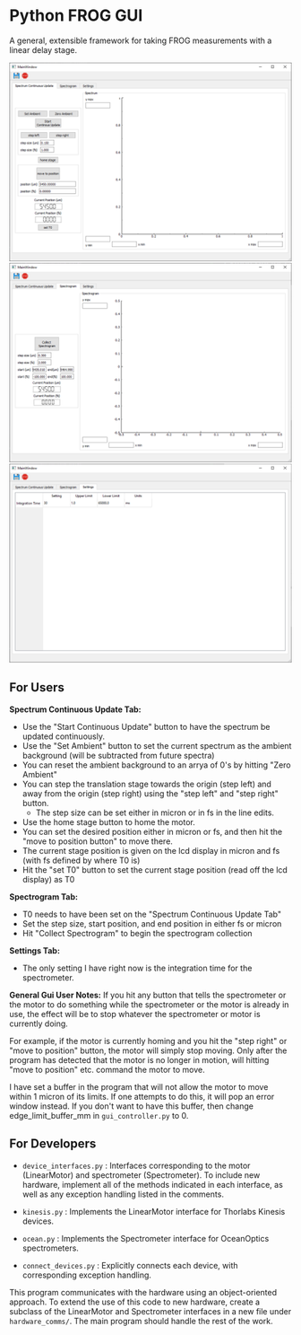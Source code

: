 # Python FROG GUI
A general, extensible framework for taking FROG measurements with a linear delay stage. 

![img.png](assets/readme/img.png) 
![img_1.png](assets/readme/img_1.png)
![img_2.png](assets/readme/img_2.png)

## For Users

**Spectrum Continuous Update Tab:**
* Use the "Start Continuous Update" button to have the spectrum be updated continuously.
* Use the "Set Ambient" button to set the current spectrum as the ambient background (will be subtracted from future spectra)
* You can reset the ambient background to an arrya of 0's by hitting "Zero Ambient"
* You can step the translation stage towards the origin (step left) and away from the origin (step right) using the "step left" and "step right" button.
  * The step size can be set either in micron or in fs in the line edits.
* Use the home stage button to home the motor.
* You can set the desired position either in micron or fs, and then hit the "move to position button" to move there.
* The current stage position is given on the lcd display in micron and fs (with fs defined by where T0 is)
* Hit the "set T0" button to set the current stage position (read off the lcd display) as T0

**Spectrogram Tab:**

* T0 needs to have been set on the "Spectrum Continuous Update Tab"
* Set the step size, start position, and end position in either fs or micron
* Hit "Collect Spectrogram" to begin the spectrogram collection

**Settings Tab:**
* The only setting I have right now is the integration time for the spectrometer. 

**General Gui User Notes:**
If you hit any button that tells the spectrometer or the motor to do something while the spectrometer or the motor is already in use, the effect will be to stop whatever the spectrometer or motor is currently doing. 

For example, if the motor is currently homing and you hit the "step right" or "move to position" button, the motor will simply stop moving. Only after the program has detected that the motor is no longer in motion, will hitting "move to position" etc. command the motor to move.

I have set a buffer in the program that will not allow the motor to move within 1 micron of its limits. If one attempts to do this, it will pop an error window instead. If you don't want to have this buffer, then change edge_limit_buffer_mm in `gui_controller.py` to 0. 

## For Developers

* `device_interfaces.py` : Interfaces corresponding to the motor (LinearMotor) and spectrometer (Spectrometer). To include new hardware, implement all of the
methods indicated in each interface, as well as any exception handling listed in the comments.

* `kinesis.py` : Implements the LinearMotor interface for Thorlabs Kinesis devices. 

* `ocean.py` : Implements the Spectrometer interface for OceanOptics spectrometers.

* `connect_devices.py` : Explicitly connects each device, with corresponding exception handling.

This program communicates with the hardware using an object-oriented approach. To extend the use of
this code to new hardware, create a subclass of the LinearMotor and Spectrometer interfaces in a new file under `hardware_comms/`. The
main program should handle the rest of the work. 
